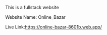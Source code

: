 This is a fullstack website<br/>

Website Name: Online_Bazar<br/>

Live Link:https://online-bazar-8601b.web.app/ <br/>